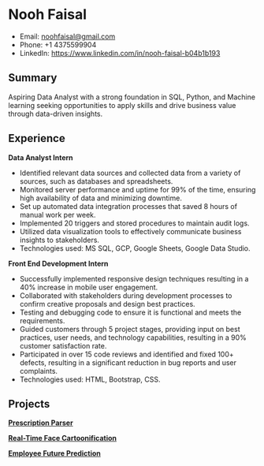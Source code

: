 

# Nooh Faisal

- Email: noohfaisal@gmail.com 
- Phone: +1 4375599904 
- LinkedIn: https://www.linkedin.com/in/nooh-faisal-b04b1b193 

## Summary

Aspiring Data Analyst with a strong foundation in SQL, Python, and Machine learning seeking opportunities to apply skills and drive business value through data-driven insights.

## Experience

**Data Analyst Intern**
- Identified relevant data sources and collected data from a variety of sources, such as databases and spreadsheets.
- Monitored server performance and uptime for 99% of the time, ensuring high availability of data and minimizing downtime.
- Set up automated data integration processes that saved 8 hours of manual work per week.
- Implemented 20 triggers and stored procedures to maintain audit logs.
- Utilized data visualization tools to effectively communicate business insights to stakeholders.
- Technologies used: MS SQL, GCP, Google Sheets, Google Data Studio.

**Front End Development Intern**
- Successfully implemented responsive design techniques resulting in a 40% increase in mobile user engagement.
- Collaborated with stakeholders during development processes to confirm creative proposals and design best practices.
- Testing and debugging code to ensure it is functional and meets the requirements.
- Guided customers through 5 project stages, providing input on best practices, user needs, and technology capabilities, resulting in a 90% customer satisfaction rate.
- Participated in over 15 code reviews and identified and fixed 100+ defects, resulting in a significant reduction in bug reports and user complaints.
- Technologies used: HTML, Bootstrap, CSS.

## Projects

[**Prescription Parser**](https://github.com/noohfaisal/Projects/tree/main/Real-Time%20Face%20Cartoonification) 

[**Real-Time Face Cartoonification**](https://github.com/noohfaisal/Projects/tree/main/Real-Time%20Face%20Cartoonification)

[**Employee Future Prediction**](https://github.com/noohfaisal/Projects/tree/main/Employee%20Future%20Prediction)






